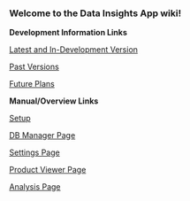 ### Welcome to the Data Insights App wiki!

**Development Information Links**

[Latest and In-Development Version](https://github.com/jhk519/datainsightsapp/wiki/Most-Recent)

[Past Versions](https://github.com/jhk519/datainsightsapp/wiki/Past-Updates)

[Future Plans](https://github.com/jhk519/datainsightsapp/wiki/Future-Plans)

**Manual/Overview Links**

[Setup](https://github.com/jhk519/datainsightsapp/wiki/Installation-and-Set-Up)

[DB Manager Page](https://github.com/jhk519/datainsightsapp/wiki/DB-Manager-Overview)

[Settings Page](https://github.com/jhk519/datainsightsapp/wiki/Settings-Manager-Overview)

[Product Viewer Page](https://github.com/jhk519/datainsightsapp/wiki/Product-Viewer-Overview)

[Analysis Page](https://github.com/jhk519/datainsightsapp/wiki/Analysis-Page-Overview)

